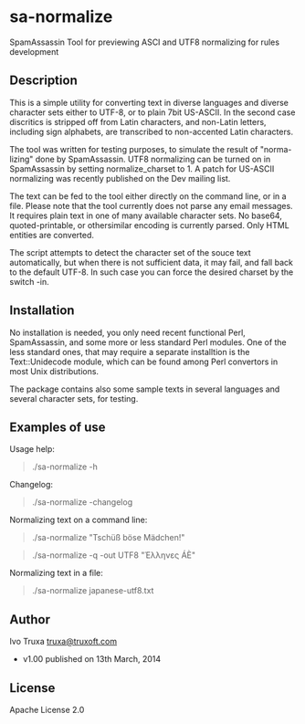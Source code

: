 sa-normalize
============

SpamAssassin Tool for previewing ASCI and UTF8 normalizing for rules development


Description
-----------
This is a simple utility for converting text in diverse languages and diverse
character sets either to UTF-8, or to plain 7bit US-ASCII. In the second case
discritics is stripped off from Latin characters, and non-Latin letters, 
including sign alphabets, are transcribed to non-accented Latin characters.

The tool was written for testing purposes, to simulate the result of "norma-
lizing" done by SpamAssassin. UTF8 normalizing can be turned on in SpamAssassin
by setting normalize_charset to 1. A patch for US-ASCII normalizing was recently 
published on the Dev mailing list.

The text can be fed to the tool either directly on the command line, or in a file.
Please note that the tool currently does not parse any email messages. It requires
plain text in one of many available character sets. No base64, quoted-printable,
or othersimilar encoding is currently parsed. Only HTML entities are converted.

The script attempts to detect the character set of the souce text automatically,
but when there is not sufficient data, it may fail, and fall back to the default 
UTF-8. In such case you can force the desired charset by the switch -in.


Installation
------------
No installation is needed, you only need recent functional Perl, SpamAssassin,
and some more or less standard Perl modules. One of the less standard ones, that
may require a separate installtion is the Text::Unidecode module, which can be 
found among Perl convertors in most Unix distributions.

The package contains also some sample texts in several languages and several
character sets, for testing.


Examples of use
---------------

Usage help:   
> ./sa-normalize -h 

Changelog:    
> ./sa-normalize -changelog

Normalizing text on a command line:
> ./sa-normalize "Tschüß böse Mädchen!"

> ./sa-normalize -q -out UTF8 "Έλληνες &Aacute;&Egrave;"

Normalizing text in a file:
> ./sa-normalize japanese-utf8.txt


Author
------
Ivo Truxa <truxa@truxoft.com>
 - v1.00 published on 13th March, 2014


License
-------
Apache License 2.0

